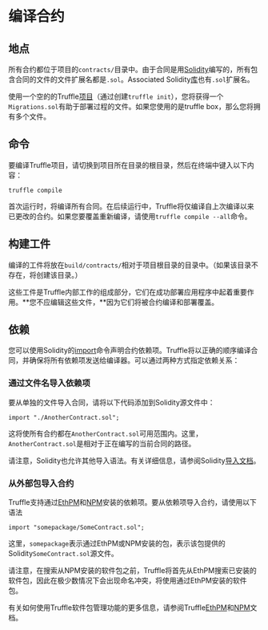 # 编译合约

## 地点

所有合约都位于项目的`contracts/`目录中。由于合同是用[Solidity](https://solidity.readthedocs.io/en/develop/)编写的，所有包含合同的文件的文件扩展名都是`.sol`。Associated Solidity[库](http://solidity.readthedocs.org/en/latest/contracts.html#libraries)也有`.sol`扩展名。

使用一个空的的Truffle[项目](https://truffleframework.com/docs/truffle/quickstart)（通过创建`truffle init`），您将获得一个`Migrations.sol`有助于部署过程的文件。如果您使用的是truffle box，那么您将拥有多个文件。

## 命令

要编译Truffle项目，请切换到项目所在目录的根目录，然后在终端中键入以下内容：

```
truffle compile
```

首次运行时，将编译所有合同。在后续运行中，Truffle将仅编译自上次编译以来已更改的合约。如果您要覆盖重新编译，请使用`truffle compile --all`命令。

## 构建工件

编译的工件将放在`build/contracts/`相对于项目根目录的目录中。（如果该目录不存在，将创建该目录。）

这些工件是Truffle内部工作的组成部分，它们在成功部署应用程序中起着重要作用。**您不应编辑这些文件，**因为它们将被合约编译和部署覆盖。

## 依赖

您可以使用Solidity的[import](http://solidity.readthedocs.org/en/latest/layout-of-source-files.html#importing-other-source-files)命令声明合约依赖项。Truffle将以正确的顺序编译合同，并确保将所有依赖项发送给编译器。可以通过两种方式指定依赖关系：

### 通过文件名导入依赖项

要从单独的文件导入合同，请将以下代码添加到Solidity源文件中：

```
import "./AnotherContract.sol";
```

这将使所有合约都在`AnotherContract.sol`可用范围内。这里，`AnotherContract.sol`是相对于正在编写的当前合同的路径。

请注意，Solidity也允许其他导入语法。有关详细信息，请参阅Solidity[导入文档](http://solidity.readthedocs.org/en/latest/layout-of-source-files.html#importing-other-source-files)。

### 从外部包导入合约

Truffle支持通过[EthPM](https://truffleframework.com/docs/truffle/getting-started/package-management-via-ethpm)和[NPM](https://truffleframework.com/docs/truffle/getting-started/package-management-via-npm)安装的依赖项。要从依赖项导入合约，请使用以下语法

```
import "somepackage/SomeContract.sol";
```

这里，`somepackage`表示通过EthPM或NPM安装的包，表示该包提供的Solidity`SomeContract.sol`源文件。

请注意，在搜索从NPM安装的软件包之前，Truffle将首先从EthPM搜索已安装的软件包，因此在极少数情况下会出现命名冲突，将使用通过EthPM安装的软件包。

有关如何使用Truffle软件包管理功能的更多信息，请参阅Truffle[EthPM](https://truffleframework.com/docs/truffle/getting-started/package-management-via-ethpm)和[NPM](https://truffleframework.com/docs/truffle/getting-started/package-management-via-npm)文档。

